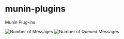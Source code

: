 munin-plugins
=============

Munin Plug-ins

![Number of Messages](http://sickbits.net/wordpress/wp-content/uploads/2014/08/Screen-Shot-2014-08-06-at-5.54.02-PM.png)
![Number of Queued Messages](http://sickbits.net/wordpress/wp-content/uploads/2014/08/Screen-Shot-2014-08-06-at-5.54.12-PM.png)
